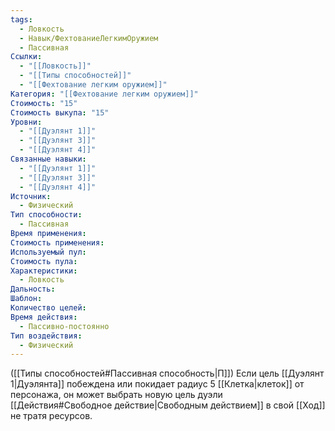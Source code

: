 ```yaml
---
tags:
  - Ловкость
  - Навык/ФехтованиеЛегкимОружием
  - Пассивная
Ссылки:
  - "[[Ловкость]]"
  - "[[Типы способностей]]"
  - "[[Фехтование легким оружием]]"
Категория: "[[Фехтование легким оружием]]"
Стоимость: "15"
Стоимость выкупа: "15"
Уровни:
  - "[[Дуэлянт 1]]"
  - "[[Дуэлянт 3]]"
  - "[[Дуэлянт 4]]"
Связанные навыки:
  - "[[Дуэлянт 1]]"
  - "[[Дуэлянт 3]]"
  - "[[Дуэлянт 4]]"
Источник:
  - Физический
Тип способности:
  - Пассивная
Время применения: 
Стоимость применения: 
Используемый пул: 
Стоимость пула: 
Характеристики:
  - Ловкость
Дальность: 
Шаблон: 
Количество целей: 
Время действия:
  - Пассивно-постоянно
Тип воздействия:
  - Физический
---
```

([[Типы способностей#Пассивная способность|П]]) Если цель [[Дуэлянт 1|Дуэлянта]] побеждена или покидает радиус 5 [[Клетка|клеток]] от персонажа, он может выбрать новую цель дуэли [[Действия#Свободное действие|Свободным действием]] в свой [[Ход]] не тратя ресурсов. 